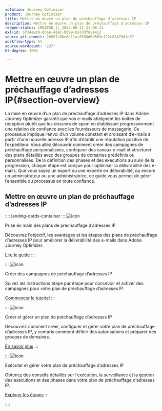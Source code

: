 ```yaml
---
solution: Journey Optimizer
product: Journey Optimizer
title: Mettre en œuvre un plan de préchauffage d’adresses IP
description: Mettre en œuvre un plan de préchauffage d’adresses IP
redpen-status: CREATED_||_2025-08-11_21-08-31
exl-id: 6f34e9c9-05ae-4a9c-b099-9a7ddf68a412
source-git-commit: 2b907a3be8b11ac6308d0b563e122c88478d1d37
workflow-type: ht
source-wordcount: '227'
ht-degree: 100%

---
```


# Mettre en œuvre un plan de préchauffage d’adresses IP{#section-overview}

La mise en œuvre d’un plan de préchauffage d’adresses IP dans Adobe Journey Optimizer garantit que vos e-mails atteignent les boîtes de réception plutôt que les dossiers de spam en établissant progressivement une relation de confiance avec les fournisseurs de messagerie. Ce processus implique l’envoi d’un volume constant et croissant d’e-mails à partir d’une nouvelle adresse IP afin d’établir une réputation positive de l’expéditeur. Vous allez découvrir comment créer des campagnes de préchauffage personnalisées, configurer des canaux e-mail et structurer des plans détaillés avec des groupes de domaines prédéfinis ou personnalisés. De la définition des phases et des exécutions au suivi de la progression, chaque étape est conçue pour optimiser la délivrabilité des e-mails. Que vous soyez un expert ou une experte en délivrabilité, ou encore un administrateur ou une administratrice, ce guide vous permet de gérer l’ensemble du processus en toute confiance.

## Mettre en œuvre un plan de préchauffage d’adresses IP

:::: landing-cards-container
:::
![icon](https://cdn.experienceleague.adobe.com/icons/book.svg?lang=fr)

Prise en main des plans de préchauffage d’adresses IP

Découvrez l’objectif, les avantages et les étapes des plans de préchauffage d’adresses IP pour améliorer la délivrabilité des e-mails dans Adobe Journey Optimizer.

[Lire le guide](../using/configuration/ip-warmup-gs.md)
:::

:::
![icon](https://cdn.experienceleague.adobe.com/icons/circle-play.svg?lang=fr)

Créer des campagnes de préchauffage d’adresses IP

Suivez les instructions étape par étape pour concevoir et activer des campagnes pour votre plan de préchauffage d’adresses IP.

[Commencer le tutoriel](../using/configuration/ip-warmup-campaign.md)
:::

:::
![icon](https://cdn.experienceleague.adobe.com/icons/gear.svg?lang=fr)

Créer et gérer un plan de préchauffage d’adresses IP

Découvrez comment créer, configurer et gérer votre plan de préchauffage d’adresses IP, y compris comment définir des autorisations et préparer des groupes de domaines.

[En savoir plus](../using/configuration/ip-warmup-plan.md)
:::

:::
![icon](https://cdn.experienceleague.adobe.com/icons/list-check.svg?lang=fr)

Exécuter et gérer votre plan de préchauffage d’adresses IP

Obtenez des conseils détaillés sur l’exécution, la surveillance et la gestion des exécutions et des phases dans votre plan de préchauffage d’adresses IP.

[Explorer les étapes](../using/configuration/ip-warmup-execution.md)
:::

::::
